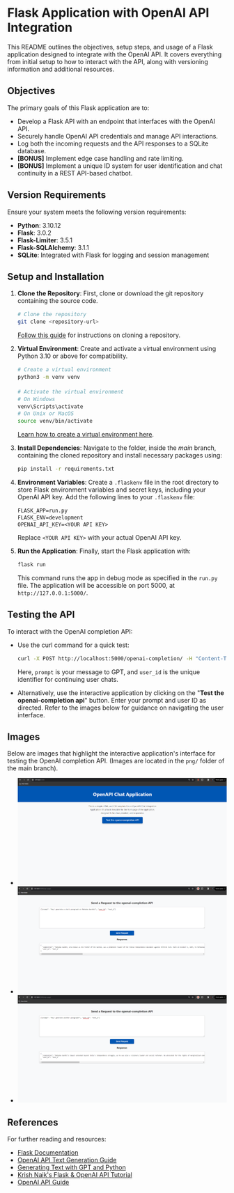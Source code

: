 # Flask Application with OpenAI API Integration

This README outlines the objectives, setup steps, and usage of a Flask application designed to integrate with the OpenAI API. It covers everything from initial setup to how to interact with the API, along with versioning information and additional resources.

## Objectives

The primary goals of this Flask application are to:

- Develop a Flask API with an endpoint that interfaces with the OpenAI API.
- Securely handle OpenAI API credentials and manage API interactions.
- Log both the incoming requests and the API responses to a SQLite database.
- **[BONUS]** Implement edge case handling and rate limiting.
- **[BONUS]** Implement a unique ID system for user identification and chat continuity in a REST API-based chatbot.

## Version Requirements

Ensure your system meets the following version requirements:

- **Python**: 3.10.12
- **Flask**: 3.0.2
- **Flask-Limiter**: 3.5.1
- **Flask-SQLAlchemy**: 3.1.1
- **SQLite**: Integrated with Flask for logging and session management

## Setup and Installation

1. **Clone the Repository**: First, clone or download the git repository containing the source code. 

    ```bash
    # Clone the repository
    git clone <repository-url>
    ```

    [Follow this guide](https://docs.github.com/en/repositories/creating-and-managing-repositories/cloning-a-repository) for instructions on cloning a repository.

2. **Virtual Environment**: Create and activate a virtual environment using Python 3.10 or above for compatibility. 

    ```bash
    # Create a virtual environment
    python3 -m venv venv
    
    # Activate the virtual environment
    # On Windows
    venv\Scripts\activate
    # On Unix or MacOS
    source venv/bin/activate
    ```

    [Learn how to create a virtual environment here](https://docs.python.org/3/library/venv.html).

3. **Install Dependencies**: Navigate to the folder, inside the *main* branch, containing the cloned repository and install necessary packages using:

    ```bash
    pip install -r requirements.txt
    ```

4. **Environment Variables**: Create a `.flaskenv` file in the root directory to store Flask environment variables and secret keys, including your OpenAI API key. Add the following lines to your `.flaskenv` file:

    ```plaintext
    FLASK_APP=run.py
    FLASK_ENV=development
    OPENAI_API_KEY=<YOUR API KEY>
    ```

    Replace `<YOUR API KEY>` with your actual OpenAI API key.

5. **Run the Application**: Finally, start the Flask application with:

    ```bash
    flask run
    ```

    This command runs the app in debug mode as specified in the `run.py` file. The application will be accessible on port 5000, at `http://127.0.0.1:5000/`.

## Testing the API

To interact with the OpenAI completion API:

- Use the curl command for a quick test:

    ```bash
    curl -X POST http://localhost:5000/openai-completion/ -H "Content-Type: application/json" -d '{"prompt": "Hey! Generate a short paragraph on Mahatma Gandhi", "user_id": "test_1"}'
    ```

    Here, `prompt` is your message to GPT, and `user_id` is the unique identifier for continuing user chats.

- Alternatively, use the interactive application by clicking on the "**Test the openai-completion api**" button. Enter your prompt and user ID as directed. Refer to the images below for guidance on navigating the user interface.

## Images

Below are images that highlight the interactive application's interface for testing the OpenAI completion API. (Images are located in the `png/` folder of the main branch).

- ![Image 1](png/flaskapp.png)
- ![Image 2](png/flaskapp_api.png)
- ![Image 3](png/flaskapp_api_2.png)

## References

For further reading and resources:

- [Flask Documentation](https://flask.palletsprojects.com/en/3.0.x/)
- [OpenAI API Text Generation Guide](https://platform.openai.com/docs/guides/text-generation/chat-completions-api?lang=curl)
- [Generating Text with GPT and Python](https://accessibleai.dev/post/generating_text_with_gpt_and_python/)
- [Krish Naik's Flask & OpenAI API Tutorial](https://www.youtube.com/watch?v=CbpsDMwFG2g&ab_channel=KrishNaik)
- [OpenAI API Guide](https://platform.openai.com/docs/guides/text-generation)
